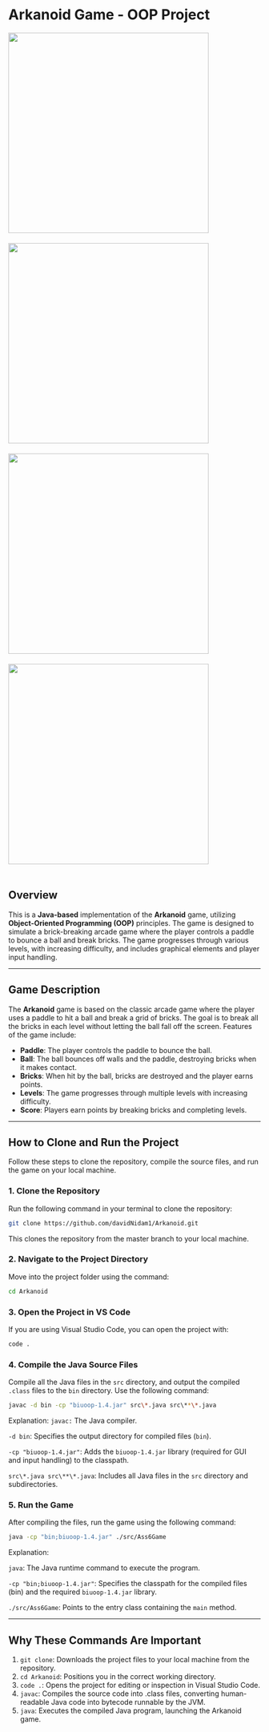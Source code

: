 # Arkanoid Game - OOP Project

<img src="https://github.com/user-attachments/assets/c2ccbd82-b475-4430-9416-1b670e352cdf" width="400" style="margin-right: 20px; margin-bottom: 20px;">
<img src="https://github.com/user-attachments/assets/1ebe1023-26db-4db5-8c76-3dafdd20c586" width="400" style="margin-right: 20px; margin-bottom: 20px;">
<img src="https://github.com/user-attachments/assets/c1ec546d-2b69-47e3-a2e2-c67b35cb7218" width="400" style="margin-right: 20px; margin-bottom: 20px;">
<img src="https://github.com/user-attachments/assets/e50e99e8-8fd4-4f57-9b90-ea2aa0303966" width="400" style="margin-bottom: 20px; margin-bottom: 20px;">


## Overview

This is a **Java-based** implementation of the **Arkanoid** game, utilizing **Object-Oriented Programming (OOP)** principles. The game is designed to simulate a brick-breaking arcade game where the player controls a paddle to bounce a ball and break bricks. The game progresses through various levels, with increasing difficulty, and includes graphical elements and player input handling.

---

## Game Description

The **Arkanoid** game is based on the classic arcade game where the player uses a paddle to hit a ball and break a grid of bricks. The goal is to break all the bricks in each level without letting the ball fall off the screen. Features of the game include:

- **Paddle**: The player controls the paddle to bounce the ball.
- **Ball**: The ball bounces off walls and the paddle, destroying bricks when it makes contact.
- **Bricks**: When hit by the ball, bricks are destroyed and the player earns points.
- **Levels**: The game progresses through multiple levels with increasing difficulty.
- **Score**: Players earn points by breaking bricks and completing levels.

---

## How to Clone and Run the Project

Follow these steps to clone the repository, compile the source files, and run the game on your local machine.

### 1. **Clone the Repository**

Run the following command in your terminal to clone the repository:

```bash
git clone https://github.com/davidNidam1/Arkanoid.git
```

This clones the repository from the master branch to your local machine.

### 2. **Navigate to the Project Directory**

Move into the project folder using the command:
```bash
cd Arkanoid
```

### 3. Open the Project in VS Code
If you are using Visual Studio Code, you can open the project with:
```bash
code .
```

### 4. Compile the Java Source Files
Compile all the Java files in the `src` directory, and output the compiled `.class` files to the `bin` directory. Use the following command:
```bash
javac -d bin -cp "biuoop-1.4.jar" src\*.java src\**\*.java
```
Explanation:
`javac:` The Java compiler.

`-d bin`: Specifies the output directory for compiled files (`bin`).

`-cp "biuoop-1.4.jar"`: Adds the `biuoop-1.4.jar` library (required for GUI and input handling) to the classpath.

`src\*.java src\**\*.java`: Includes all Java files in the `src` directory and subdirectories.

### 5. Run the Game
After compiling the files, run the game using the following command:
```bash
java -cp "bin;biuoop-1.4.jar" ./src/Ass6Game
```
Explanation:

`java`: The Java runtime command to execute the program.

`-cp "bin;biuoop-1.4.jar"`: Specifies the classpath for the compiled files (bin) and the required `biuoop-1.4.jar` library.

`./src/Ass6Game`: Points to the entry class containing the `main` method.

---

## Why These Commands Are Important
1. `git clone`: Downloads the project files to your local machine from the repository.
2. `cd Arkanoid`: Positions you in the correct working directory.
3. `code .`: Opens the project for editing or inspection in Visual Studio Code.
4. `javac`: Compiles the source code into .class files, converting human-readable Java code into bytecode runnable by the JVM.
5. `java`: Executes the compiled Java program, launching the Arkanoid game.
